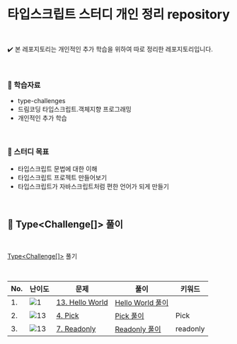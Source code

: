 # 타입스크립트 스터디 개인 정리 repository

<br>

✔️ 본 레포지토리는 개인적인 추가 학습을 위하여 따로 정리한 레포지토리입니다.

<br>

### 📖 학습자료

- type-challenges
- 드림코딩 타입스크립트.객체지향 프로그래밍
- 개인적인 추가 학습

<br>

### 📌 스터디 목표

- 타입스크립트 문법에 대한 이해
- 타입스크립트 프로젝트 만들어보기
- 타입스크립트가 자바스크립트처럼 편한 언어가 되게 만들기

<br>

## 📝 Type<Challenge[]> 풀이

<br>

[Type<Challenge[]>](https://github.com/type-challenges/type-challenges) 풀기

<br>

| No. | 난이도                                                            | 문제                                                                                                                          | 풀이                                                                 | 키워드   |
| --- | ----------------------------------------------------------------- | ----------------------------------------------------------------------------------------------------------------------------- | -------------------------------------------------------------------- | -------- |
| 1.  | <img src="https://img.shields.io/badge/warm--up-1-teal" alt="1"/> | [13. Hello World](https://github.com/type-challenges/type-challenges/blob/main/questions/00013-warm-hello-world/README.ko.md) | [Hello World 풀이](./type-challenges/warm-up/13.%20Hello%20World.md) |          |
| 2.  | <img src="https://img.shields.io/badge/easy-13-7aad0c" alt="13"/> | [4. Pick](https://github.com/type-challenges/type-challenges/blob/main/questions/00004-easy-pick/README.md)                   | [Pick 풀이](./type-challenges/easy/4.%20Pick.md)                     | Pick     |
| 3.  | <img src="https://img.shields.io/badge/easy-13-7aad0c" alt="13"/> | [7. Readonly](https://github.com/type-challenges/type-challenges/blob/main/questions/00007-easy-readonly/README.md)           | [Readonly 풀이](./type-challenges/easy/4.%20Pick.md)                 | readonly |
